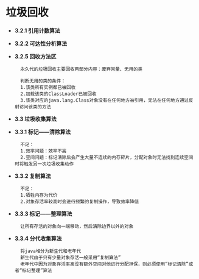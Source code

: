 # 垃圾回收

- **3.2.1 引用计数算法**


- **3.2.2 可达性分析算法**


- **3.2.5 回收方法区**

		永久代的垃圾回收主要回收两部分内容：废弃常量、无用的类

		判断无用的类的条件：
		1.该类所有实例都已被回收
		2.加载该类的ClassLoader已被回收
		3.该类对应的java.lang.Class对象没有在任何地方被引用，无法在任何地方通过反射访问该类的方法

- **3.3 垃圾收集算法**

- **3.3.1 标记——清除算法**

		不足：
		1.效率问题：效率不高
		2.空间问题：标记清除后会产生大量不连续的内存碎片，分配对象时无法找到连续空间时将触发另一次垃圾收集动作

- **3.3.2 复制算法**

		不足：
		1.牺牲内存为代价
		2.对象存活率较高时会进行频繁的复制操作，导致效率降低

- **3.3.3 标记——整理算法**

		让所有存活的对象向一端移动，然后清除边界以外的对象

- **3.3.4 分代收集算法**

		将java堆分为新生代和老年代
		新生代由于只有少量对象存活一般采用“复制算法”
		老年代中因为对象存活率高没有额外空间对他进行分配担保，则必须使用“标记清除”或者“标记整理”算法